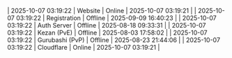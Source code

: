 | 2025-10-07 03:19:22 | Website | Online | 2025-10-07 03:19:21 |
| 2025-10-07 03:19:22 | Registration | Offline | 2025-09-09 16:40:23 |
| 2025-10-07 03:19:22 | Auth Server | Offline | 2025-08-18 09:33:31 |
| 2025-10-07 03:19:22 | Kezan (PvE) | Offline | 2025-08-03 17:58:02 |
| 2025-10-07 03:19:22 | Gurubashi (PvP) | Offline | 2025-08-23 21:44:06 |
| 2025-10-07 03:19:22 | Cloudflare | Online | 2025-10-07 03:19:21 |
